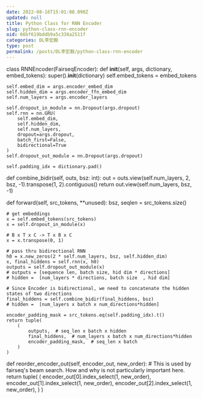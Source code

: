```yaml
---
date: 2022-08-16T15:01:08.098Z
updated: null
title: Python Class for RNN Encoder
slug: python-class-rnn-encoder
oid: 66bf619bddb9a5c338a2511f
categories: DL李宏毅
type: post
permalink: /posts/DL李宏毅/python-class-rnn-encoder
---
```



class RNNEncoder(FairseqEncoder):
def __init__(self, args, dictionary, embed_tokens):
    super().__init__(dictionary)
    self.embed_tokens = embed_tokens
    
    self.embed_dim = args.encoder_embed_dim
    self.hidden_dim = args.encoder_ffn_embed_dim
    self.num_layers = args.encoder_layers
    
    self.dropout_in_module = nn.Dropout(args.dropout)
    self.rnn = nn.GRU(
        self.embed_dim, 
        self.hidden_dim, 
        self.num_layers, 
        dropout=args.dropout, 
        batch_first=False, 
        bidirectional=True
    )
    self.dropout_out_module = nn.Dropout(args.dropout)
    
    self.padding_idx = dictionary.pad()


def combine_bidir(self, outs, bsz: int):
    out = outs.view(self.num_layers, 2, bsz, -1).transpose(1, 2).contiguous()
    return out.view(self.num_layers, bsz, -1)


def forward(self, src_tokens, **unused):
    bsz, seqlen = src_tokens.size()
    
    # get embeddings
    x = self.embed_tokens(src_tokens)
    x = self.dropout_in_module(x)

    # B x T x C -> T x B x C
    x = x.transpose(0, 1)
    
    # pass thru bidirectional RNN
    h0 = x.new_zeros(2 * self.num_layers, bsz, self.hidden_dim)
    x, final_hiddens = self.rnn(x, h0)
    outputs = self.dropout_out_module(x)
    # outputs = [sequence len, batch size, hid dim * directions]
    # hidden =  [num_layers * directions, batch size  , hid dim]
    
    # Since Encoder is bidirectional, we need to concatenate the hidden states of two directions
    final_hiddens = self.combine_bidir(final_hiddens, bsz)
    # hidden =  [num_layers x batch x num_directions*hidden]
    
    encoder_padding_mask = src_tokens.eq(self.padding_idx).t()
    return tuple(
        (
            outputs,  # seq_len x batch x hidden
            final_hiddens,  # num_layers x batch x num_directions*hidden
            encoder_padding_mask,  # seq_len x batch
        )
    )


def reorder_encoder_out(self, encoder_out, new_order):
    # This is used by fairseq's beam search. How and why is not particularly important here.
    return tuple(
        (
            encoder_out[0].index_select(1, new_order),
            encoder_out[1].index_select(1, new_order),
            encoder_out[2].index_select(1, new_order),
        )
    )